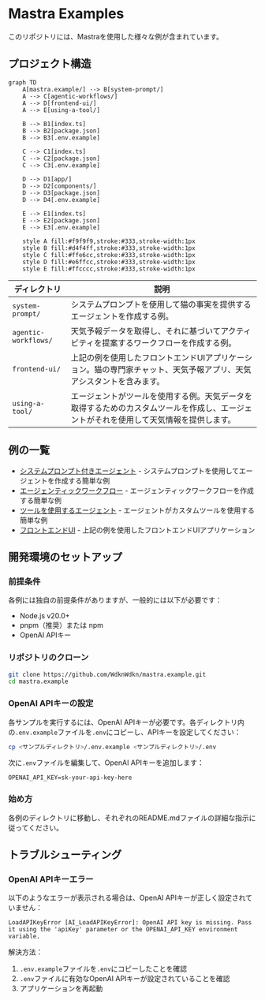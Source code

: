 # Mastra Examples

このリポジトリには、Mastraを使用した様々な例が含まれています。

## プロジェクト構造

```mermaid
graph TD
    A[mastra.example/] --> B[system-prompt/]
    A --> C[agentic-workflows/]
    A --> D[frontend-ui/]
    A --> E[using-a-tool/]
    
    B --> B1[index.ts]
    B --> B2[package.json]
    B --> B3[.env.example]
    
    C --> C1[index.ts]
    C --> C2[package.json]
    C --> C3[.env.example]
    
    D --> D1[app/]
    D --> D2[components/]
    D --> D3[package.json]
    D --> D4[.env.example]
    
    E --> E1[index.ts]
    E --> E2[package.json]
    E --> E3[.env.example]
    
    style A fill:#f9f9f9,stroke:#333,stroke-width:1px
    style B fill:#d4f4ff,stroke:#333,stroke-width:1px
    style C fill:#ffe6cc,stroke:#333,stroke-width:1px
    style D fill:#e6ffcc,stroke:#333,stroke-width:1px
    style E fill:#ffcccc,stroke:#333,stroke-width:1px
```

| ディレクトリ | 説明 |
|------------|------|
| `system-prompt/` | システムプロンプトを使用して猫の事実を提供するエージェントを作成する例。 |
| `agentic-workflows/` | 天気予報データを取得し、それに基づいてアクティビティを提案するワークフローを作成する例。 |
| `frontend-ui/` | 上記の例を使用したフロントエンドUIアプリケーション。猫の専門家チャット、天気予報アプリ、天気アシスタントを含みます。 |
| `using-a-tool/` | エージェントがツールを使用する例。天気データを取得するためのカスタムツールを作成し、エージェントがそれを使用して天気情報を提供します。 |

## 例の一覧

- [システムプロンプト付きエージェント](./system-prompt/README.md) - システムプロンプトを使用してエージェントを作成する簡単な例
- [エージェンティックワークフロー](./agentic-workflows/README.md) - エージェンティックワークフローを作成する簡単な例
- [ツールを使用するエージェント](./using-a-tool/README.md) - エージェントがカスタムツールを使用する簡単な例
- [フロントエンドUI](./frontend-ui/README.md) - 上記の例を使用したフロントエンドUIアプリケーション

## 開発環境のセットアップ

### 前提条件

各例には独自の前提条件がありますが、一般的には以下が必要です：

- Node.js v20.0+
- pnpm（推奨）または npm
- OpenAI APIキー

### リポジトリのクローン

```bash
git clone https://github.com/WdknWdkn/mastra.example.git
cd mastra.example
```

### OpenAI APIキーの設定

各サンプルを実行するには、OpenAI APIキーが必要です。各ディレクトリ内の`.env.example`ファイルを`.env`にコピーし、APIキーを設定してください：

```bash
cp <サンプルディレクトリ>/.env.example <サンプルディレクトリ>/.env
```

次に`.env`ファイルを編集して、OpenAI APIキーを追加します：

```env
OPENAI_API_KEY=sk-your-api-key-here
```

### 始め方

各例のディレクトリに移動し、それぞれのREADME.mdファイルの詳細な指示に従ってください。

## トラブルシューティング

### OpenAI APIキーエラー

以下のようなエラーが表示される場合は、OpenAI APIキーが正しく設定されていません：

```
LoadAPIKeyError [AI_LoadAPIKeyError]: OpenAI API key is missing. Pass it using the 'apiKey' parameter or the OPENAI_API_KEY environment variable.
```

解決方法：
1. `.env.example`ファイルを`.env`にコピーしたことを確認
2. `.env`ファイルに有効なOpenAI APIキーが設定されていることを確認
3. アプリケーションを再起動

